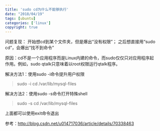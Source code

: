 ```yaml
---
title: 'sudo cd为什么不能够执行'
date: "2018/04/19"
tags: [ubuntu]
categories: ['linux']
copyright: true
---
```

问题复现： 开始想cd到某个文件夹，但是爆出“没有权限”；
         之后想直接用“sudo cd”，会爆出“找不到命令”

原因：cd不是一个应用程序而是Linux内建的命令，而sudo仅仅只对应用程序起作用。例如，sudo qtalk只意味着以root权限运行qtalk程序。

解决方法1：使用sudo -i命令提升用户权限

> sudo -i
> cd /var/lib/mysql-files

解决方法2：使用sudo -s命令打开特殊shell

> sudo -s
> cd /var/lib/mysql-files

上面都可以使用exit命令退出

参考：http://blog.csdn.net/u014717036/article/details/70338463